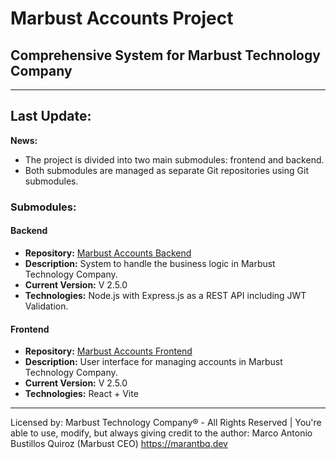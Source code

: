 # Marbust Accounts Project
## Comprehensive System for Marbust Technology Company
---
Last Update:
---
**News:**
- The project is divided into two main submodules: frontend and backend.
- Both submodules are managed as separate Git repositories using Git submodules.

### Submodules:
#### Backend
- **Repository:** [Marbust Accounts Backend](https://github.com/MarAntBQ/marbust-accounts-backend)
- **Description:** System to handle the business logic in Marbust Technology Company.
- **Current Version:** V 2.5.0
- **Technologies:** Node.js with Express.js as a REST API including JWT Validation.

#### Frontend
- **Repository:** [Marbust Accounts Frontend](https://github.com/MarAntBQ/marbust-account-frontend)
- **Description:** User interface for managing accounts in Marbust Technology Company.
- **Current Version:** V 2.5.0
- **Technologies:** React + Vite

---
Licensed by: Marbust Technology Company® - All Rights Reserved | You're able to use, modify, but always giving credit to the author: Marco Antonio Bustillos Quiroz (Marbust CEO) https://marantbq.dev